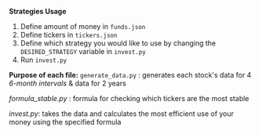 **Strategies Usage**

1. Define amount of money in ``funds.json``
2. Define tickers in ``tickers.json``
3. Define which strategy you would like to use by changing the ``DESIRED_STRATEGY`` variable in ``invest.py``
4. Run ``invest.py``



**Purpose of each file:**
``generate_data.py`` : generates each stock's data for 4 *6-month intervals* & data for 2 years

*formula_stable.py* : formula for checking which tickers are the most stable

*invest.py*: takes the data and calculates the most efficient use of your money using the specified formula